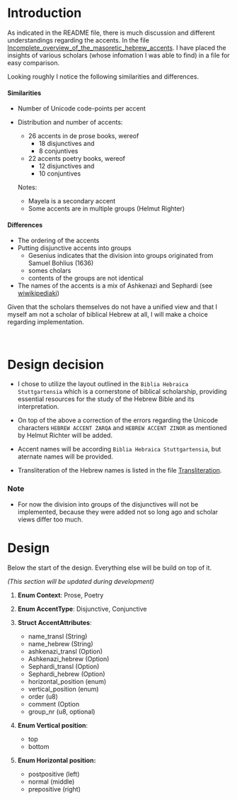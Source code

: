 # Introduction

As indicated in the README file, there is much discussion and different understandings regarding the accents. In the file [Incomplete_overview_of_the_masoretic_hebrew_accents](doc/Incomplete_overview_of_the_masoretic_hebrew_accents.ods). I have placed the insights of various scholars (whose infomation I was able to find) in a file for easy comparison.

Looking roughly I notice the following similarities and differences.

#### Similarities

- Number of Unicode code-points per accent
- Distribution and number of accents:
  
  - 26 accents in de prose books, wereof
    - 18 disjunctives and
    - 8 conjuntives
  - 22 accents poetry books, wereof
    - 12 disjunctives and
    - 10 conjuntives

  Notes: 
    - Mayela is a secondary accent
    - Some accents are in multiple groups (Helmut Righter) 

#### Differences

- The ordering of the accents
- Putting disjunctive accents into groups
  - Gesenius indicates that the division into groups originated from Samuel Bohlius (1636)
  - somes cholars 
  - contents of the groups are not identical
- The names of the accents is a mix of Ashkenazi and Sephardi (see [wiwikipediaki](https://en.wikipedia.org/wiki/Hebrew_cantillation#Names_and_shapes_of_the_te'amim))

Given that the scholars themselves do not have a unified view and that I myself am not a scholar of biblical Hebrew at all, I will make a choice regarding implementation.

</br>

# Design decision

- I chose to utilize the layout outlined in the `Biblia Hebraica Stuttgartensia` which is a cornerstone of biblical scholarship,  providing essential resources for the study of the Hebrew Bible and its interpretation.

- On top of the above a correction of the errors regarding the Unicode characters `HEBREW ACCENT ZARQA` and `HEBREW ACCENT ZINOR` as mentioned by Helmut Richter will be added.

- Accent names will be according `Biblia Hebraica Stuttgartensia`, but aternate names will be provided.

- Transliteration of the Hebrew names is listed in the file [Transliteration](doc/Transliteration.ods).

### Note

- For now the division into groups of the disjunctives will not be implemented, because they were added not so long ago and scholar views differ too much.

# Design

Below the start of the design. Everything else will be build on top of it.

*(This section will be updated during development)*


1. **Enum Context**: Prose, Poetry
   
2. **Enum AccentType**: Disjunctive, Conjunctive

3. **Struct AccentAttributes**:
   - name_transl (String)
   - name_hebrew (String)
   - ashkenazi_transl (Option<String>)
   - Ashkenazi_hebrew (Option<String>)
   - Sephardi_transl (Option<String>)
   - Sephardi_hebrew (Option<String>)
   - horizontal_position (enum)
   - vertical_position (enum)
   - order (u8)
   - comment (Option<String>
   - group_nr (u8, optional) 

4. **Enum Vertical position**:   
   - top
   - bottom

5. **Enum Horizontal position:**
   - postpositive (left)
   - normal (middle)
   - prepositive (right)